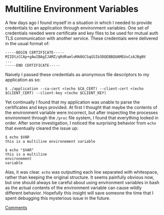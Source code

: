 # Multiline Environment Variables

A few days ago I found myself in a situation in which I needed to provide
credentials to an application through environment variables.  One set of
credentials needed were certificate and key files to be used for mutual auth
TLS communication with another service.  These credentials were delivered in
the usual format of:
```
-----BEGIN CERTIFICATE-----
MIIDtzCCAp+gAwIBAgIJAMZ/qRdRamluMA0GCSqGSIb3DQEBBQUAMEUxCzAJBgNV
...
-----END CERTIFICATE-----
```

Naively I passed these credentials as anonymous file descriptors to my
application as so:

```
$ ./application --ca-cert <(echo $CA_CERT) --client-cert <(echo $CLIENT_CERT) --client-key <(echo $CLIENT_KEY)
```

Yet continually I found that my application was unable to parse the
certificates and keys provided.  At first I thought that maybe the contents of
the environment variable were incorrect, but after inspecting the processes
environment through the `/proc` file system, I found that everything looked in
order.  After some investigation, I noticed the surprising behavior from `echo`
that eventually cleared the issue up:

```
$ echo $VAR
this is a multiline environement variable

$ echo "$VAR"
this is a multiline
environement
variable
```

Alas, it was clear. `echo` was outputting each line separated with whitespace,
rather than keeping the original structure.  It seems painfully obvious now,
but one should always be careful about using environment variables in bash as
the actual contents of the environment variable can cause wildly different
behavior.  Hopefully this insight will save someone the time that I spent
debugging this mysterious issue in the future.

[Comments](https://github.com/jfmyers9/blogs/issues/3)

